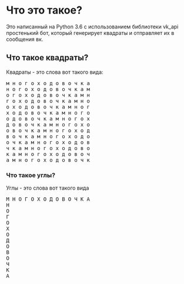 # Что это такое?

Это написанный на Python 3.6 с использованием библиотеки vk_api простенький бот, который генерирует квадраты и отправляет их в сообщения вк.

## Что такое квадраты?

Квадраты - это слова вот такого вида:

<pre>
м н о г о х о д о в о ч к а
н о г о х о д о в о ч к а м
о г о х о д о в о ч к а м н
г о х о д о в о ч к а м н о
о х о д о в о ч к а м н о г
х о д о в о ч к а м н о г о
о д о в о ч к а м н о г о х
д о в о ч к а м н о г о х о
о в о ч к а м н о г о х о д
в о ч к а м н о г о х о д о
о ч к а м н о г о х о д о в
ч к а м н о г о х о д о в о
к а м н о г о х о д о в о ч
а м н о г о х о д о в о ч к
</pre>

### Что такое углы?

Углы - это слова вот такого вида

<pre>
М Н О Г О Х О Д О В О Ч К А
Н
О
Г
О
Х
О
Д
О
В
О
Ч
К
А
</pre>